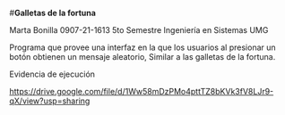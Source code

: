 #**Galletas de la fortuna**

Marta Bonilla
0907-21-1613
5to Semestre Ingeniería en Sistemas UMG

Programa que provee una interfaz en la que los usuarios al presionar un botón obtienen un mensaje aleatorio, Similar a las galletas de la fortuna.

Evidencia de ejecución 

https://drive.google.com/file/d/1Ww58mDzPMo4pttTZ8bKVk3fV8LJr9-qX/view?usp=sharing

